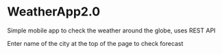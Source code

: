 # WeatherApp2.0
Simple mobile app to check the weather around the globe, uses REST API

Enter name of the city at the top of the page to check forecast
